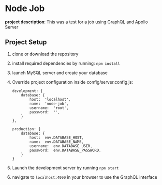 # Node Job
**project description**: This was a test for a job using GraphQL and Apollo Server

## Project Setup

 1. clone or download the repository
 2. install required dependencies by running: `npm install`
 3. launch MySQL server and create your database
 4. Override project configuration inside config/server.config.js:
 
 

	    development: {
			database: {
				host:  'localhost',
				name:  'node-job',
				username:  'root',
				password:  '',
			}
		},

		production: {
			database: {
				host:  env.DATABASE_HOST,
				name:  env.DATABASE_NAME,
				username:  env.DATABASE_USER,
				password:  env.DATABASE_PASSWORD,
			}
		}
    
5. Launch the development server by running `npm start`
6. navigate to `localhost:4000` in your browser to use the GraphQL interface